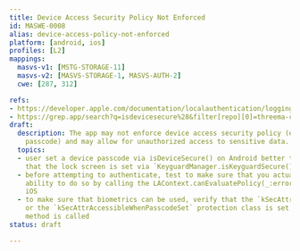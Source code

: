 ```yaml
---
title: Device Access Security Policy Not Enforced
id: MASWE-0008
alias: device-access-policy-not-enforced
platform: [android, ios]
profiles: [L2]
mappings:
  masvs-v1: [MSTG-STORAGE-11]
  masvs-v2: [MASVS-STORAGE-1, MASVS-AUTH-2]
  cwe: [287, 312]

refs:
- https://developer.apple.com/documentation/localauthentication/logging_a_user_into_your_app_with_face_id_or_touch_id
- https://grep.app/search?q=isdevicesecure%28&filter[repo][0]=threema-ch/threema-android
draft:
  description: The app may not enforce device access security policy (e.g. device
    passcode) and may allow for unauthorized access to sensitive data.
  topics:
  - user set a device passcode via isDeviceSecure() on Android better than only ensuring
    that the lock screen is set via `KeyguardManager.isKeyguardSecure()`
  - before attempting to authenticate, test to make sure that you actually have the
    ability to do so by calling the LAContext.canEvaluatePolicy(_:error:) method on
    iOS
  - to make sure that biometrics can be used, verify that the `kSecAttrAccessibleWhenPasscodeSetThisDeviceOnly`
    or the `kSecAttrAccessibleWhenPasscodeSet` protection class is set when the `SecAccessControlCreateWithFlags`
    method is called
status: draft

---
```


